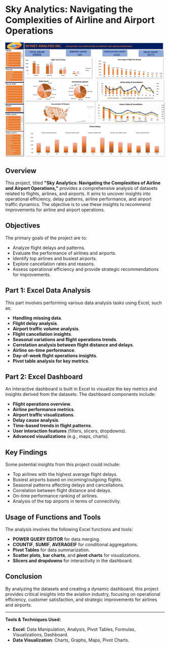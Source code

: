 # Sky Analytics: Navigating the Complexities of Airline and Airport Operations
![Img](Image_dashboard_page-0001.jpg)
## Overview

This project, titled **"Sky Analytics: Navigating the Complexities of Airline and Airport Operations,"** provides a comprehensive analysis of datasets related to flights, airlines, and airports. It aims to uncover insights into operational efficiency, delay patterns, airline performance, and airport traffic dynamics. The objective is to use these insights to recommend improvements for airline and airport operations.

## Objectives

The primary goals of the project are to:
- Analyze flight delays and patterns.
- Evaluate the performance of airlines and airports.
- Identify top airlines and busiest airports.
- Explore cancellation rates and reasons.
- Assess operational efficiency and provide strategic recommendations for improvements.

## Part 1: Excel Data Analysis

This part involves performing various data analysis tasks using Excel, such as:
- **Handling missing data**.
- **Flight delay analysis**.
- **Airport traffic volume analysis**.
- **Flight cancellation insights**.
- **Seasonal variations and flight operations trends**.
- **Correlation analysis between flight distance and delays**.
- **Airline on-time performance**.
- **Day-of-week flight operations insights**.
- **Pivot table analysis for key metrics**.

## Part 2: Excel Dashboard

An interactive dashboard is built in Excel to visualize the key metrics and insights derived from the datasets. The dashboard components include:
- **Flight operations overview**.
- **Airline performance metrics**.
- **Airport traffic visualizations**.
- **Delay cause analysis**.
- **Time-based trends in flight patterns**.
- **User interaction features** (filters, slicers, dropdowns).
- **Advanced visualizations** (e.g., maps, charts).

## Key Findings

Some potential insights from this project could include:
- Top airlines with the highest average flight delays.
- Busiest airports based on incoming/outgoing flights.
- Seasonal patterns affecting delays and cancellations.
- Correlation between flight distance and delays.
- On-time performance ranking of airlines.
- Analysis of the top airports in terms of connectivity.

## Usage of Functions and Tools

The analysis involves the following Excel functions and tools:
- **POWER QUERY EDITOR** for data merging.
- **COUNTIF**, **SUMIF**, **AVERAGEIF** for conditional aggregations.
- **Pivot Tables** for data summarization.
- **Scatter plots**, **bar charts**, and **pivot charts** for visualizations.
- **Slicers and dropdowns** for interactivity in the dashboard.

## Conclusion

By analyzing the datasets and creating a dynamic dashboard, this project provides critical insights into the aviation industry, focusing on operational efficiency, customer satisfaction, and strategic improvements for airlines and airports.

---

**Tools & Techniques Used:**
- **Excel**: Data Manipulation, Analysis, Pivot Tables, Formulas, Visualizations, Dashboard.
- **Data Visualization**: Charts, Graphs, Maps, Pivot Charts.
